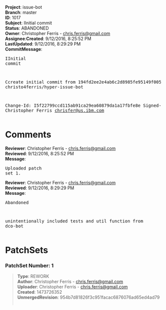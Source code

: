 <strong>Project</strong>: issue-bot</br><strong>Branch</strong>: master<br><strong>ID</strong>: 1017<br><strong>Subject</strong>: IInitial commit<br><strong>Status</strong>: ABANDONED<br><strong>Owner</strong>: Christopher Ferris - chris.ferris@gmail.com<br><strong>Assignee</strong>:<strong>Created</strong>: 9/12/2016, 8:25:52 PM<br><strong>LastUpdated</strong>: 9/12/2016, 8:29:29 PM<br><strong>CommitMessage</strong>:<br><pre>IInitial commit

Ccreate initial commit from 194fd2ee2e4ab6c2d8985fe95149f005d679362c
christo4ferris/hyper-issue-bot

Change-Id: I5f22799ccd115ab91ca29ea60879da1a17fbfe8e
Signed-off-by: Christopher Ferris <chrisfer@us.ibm.com>
</pre><h1>Comments</h1><strong>Reviewer</strong>: Christopher Ferris - chris.ferris@gmail.com<br><strong>Reviewed</strong>: 9/12/2016, 8:25:52 PM<br><strong>Message</strong>: <pre>Uploaded patch set 1.</pre><strong>Reviewer</strong>: Christopher Ferris - chris.ferris@gmail.com<br><strong>Reviewed</strong>: 9/12/2016, 8:29:29 PM<br><strong>Message</strong>: <pre>Abandoned

unintentionally included tests and util function from dco-bot</pre><h1>PatchSets</h1><h3>PatchSet Number: 1</h3><blockquote><strong>Type</strong>: REWORK<br><strong>Author</strong>: Christopher Ferris - chris.ferris@gmail.com<br><strong>Uploader</strong>: Christopher Ferris - chris.ferris@gmail.com<br><strong>Created</strong>: 1473726352<br><strong>UnmergedRevision</strong>: 954b7d81826f3c951facac6876076ad65ed4ad79<br><br></blockquote>
